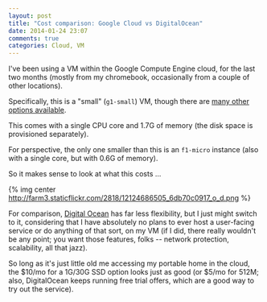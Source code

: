 ```yaml
---
layout: post
title: "Cost comparison: Google Cloud vs DigitalOcean"
date: 2014-01-24 23:07
comments: true
categories: Cloud, VM
---
```


I've been using a VM within the Google Compute Engine cloud, for the last two months (mostly from my chromebook, occasionally from a couple of other locations).

Specifically, this is a "small" (`g1-small`) VM, though there are [many other options available](https://developers.google.com/compute/docs/machine-types).

This comes with a single CPU core and 1.7G of memory (the disk space is provisioned separately).

For perspective, the only one smaller than this is an `f1-micro` instance (also with a single core, but with 0.6G of memory).

So it makes sense to look at what this costs ...

{% img center http://farm3.staticflickr.com/2818/12124686505_6db70c0917_o_d.png %}

For comparison, [Digital Ocean](https://www.digitalocean.com/) has far less flexibility, but I just might switch to it, considering that I have absolutely no plans to ever host a user-facing service or do anything of that sort, on my VM (if I did, there really wouldn't be any point; you want those features, folks -- network protection, scalability, all that jazz).

So long as it's just little old me accessing my portable home in the cloud, the $10/mo for a 1G/30G SSD option looks just as good (or  $5/mo for 512M; also, DigitalOcean keeps running free trial offers, which are a good way to try out the service).

